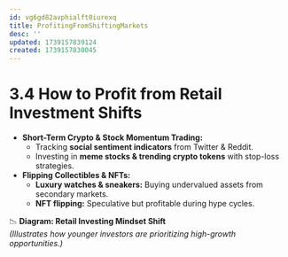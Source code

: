 ```yaml
---
id: vg6gd82avphialft0iurexq
title: ProfitingFromShiftingMarkets
desc: ''
updated: 1739157839124
created: 1739157830045
---
```

# 3.4 How to Profit from Retail Investment Shifts

-   **Short-Term Crypto & Stock Momentum Trading:**
    -   Tracking **social sentiment indicators** from Twitter & Reddit.
    -   Investing in **meme stocks & trending crypto tokens** with stop-loss strategies.
-   **Flipping Collectibles & NFTs:**
    -   **Luxury watches & sneakers:** Buying undervalued assets from secondary markets.
    -   **NFT flipping:** Speculative but profitable during hype cycles.

📉 **Diagram: Retail Investing Mindset Shift**  
_(Illustrates how younger investors are prioritizing high-growth opportunities.)_